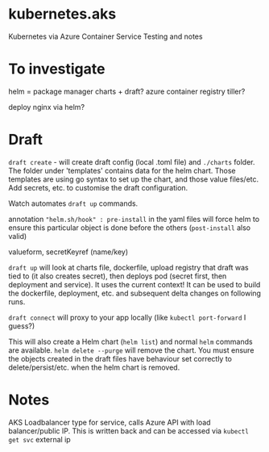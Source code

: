 # kubernetes.aks
Kubernetes via Azure Container Service Testing and notes


# To investigate
helm = package manager
charts + draft? 
azure container registry
tiller?

deploy nginx via helm?
# Draft
`draft create` - will create draft config (local .toml file) and `./charts` folder. The folder under 'templates' contains data for the helm chart. Those templates are using go syntax to set up the chart, and those value files/etc. Add secrets, etc. to customise the draft configuration.

Watch automates `draft up` commands.

annotation `"helm.sh/hook" : pre-install` in the yaml files will force helm to ensure this particular object is done before the others (`post-install` also valid)

valueform, secretKeyref (name/key) 

`draft up` will look at charts file, dockerfile, upload registry that draft was tied to (it also creates secret), then deploys pod (secret first, then deployment and service). It uses the current context! It can be used to build the dockerfile, deployment, etc. and subsequent delta changes on following runs.

`draft connect` will proxy to your app locally (like `kubectl port-forward` I guess?)

This will also create a Helm chart (`helm list`) and normal `helm` commands are available. `helm delete --purge` will remove the chart. You must ensure the objects created in the draft files have behaviour set correctly to delete/persist/etc. when the helm chart is removed.

# Notes

AKS Loadbalancer type for service, calls Azure API with load balancer/public IP. This is written back and can be accessed via `kubectl get svc` external ip
